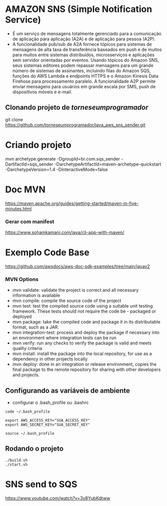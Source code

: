 # AMAZON SNS (Simple Notification Service)
- É um serviço de mensagens totalmente gerenciado para a comunicação de aplicação para aplicação (A2A) e de aplicação para pessoa (A2P).
- A funcionalidade pub/sub de A2A fornece tópicos para sistemas de mensagens de alta taxa de transferência baseados em push e de muitos para muitos entre sistemas distribuídos, microsserviços e aplicações sem servidor orientadas por eventos. Usando tópicos do Amazon SNS, seus sistemas editores podem repassar mensagens para um grande número de sistemas de assinantes, incluindo filas do Amazon SQS, funções do AWS Lambda e endpoints HTTPS e o Amazon Kinesis Data Firehose para processamento paralelo. A funcionalidade A2P permite enviar mensagens para usuários em grande escala por SMS, push de dispositivos móveis e e-mail.

## Clonando projeto de *torneseumprogramador*
git clone https://github.com/torneseumprogramador/java_aws_sns_sender.git

# Criando projeto
mvn archetype:generate -DgroupId=br.com.sqs_sender -DartifactId=sqs_sender -DarchetypeArtifactId=maven-archetype-quickstart -DarchetypeVersion=1.4 -DinteractiveMode=false

# Doc MVN
https://maven.apache.org/guides/getting-started/maven-in-five-minutes.html

### Gerar com manifest
https://www.sohamkamani.com/java/cli-app-with-maven/

# Exemplo Code Base
https://github.com/awsdocs/aws-doc-sdk-examples/tree/main/javav2

### MVN Options
- mvn validate: validate the project is correct and all necessary information is available
- mvn compile: compile the source code of the project
- mvn test: test the compiled source code using a suitable unit testing framework. These tests should not require the code be - packaged or deployed
- mvn package: take the compiled code and package it in its distributable format, such as a JAR.
- mvn integration-test: process and deploy the package if necessary into an environment where integration tests can be run
- mvn verify: run any checks to verify the package is valid and meets quality criteria
- mvn install: install the package into the local repository, for use as a dependency in other projects locally
- mvn deploy: done in an integration or release environment, copies the final package to the remote repository for sharing with other developers and projects.

## Configurando as variáveis de ambiente
- configurar o .bash_profile ou .bashrc
```shell
code ~/.bash_profile

export AWS_ACCESS_KEY="SUA_ACCESS_KEY"
export AWS_SECRET_KEY="SUA_SECRET_KEY"

source ~/.bash_profile
```

## Rodando o projeto
```shell
./build.sh
./start.sh
```

# SNS send to SQS
https://www.youtube.com/watch?v=3y8YubKdtww
